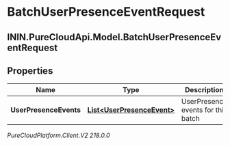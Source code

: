 # BatchUserPresenceEventRequest

## ININ.PureCloudApi.Model.BatchUserPresenceEventRequest

## Properties

|Name | Type | Description | Notes|
|------------ | ------------- | ------------- | -------------|
| **UserPresenceEvents** | [**List&lt;UserPresenceEvent&gt;**](UserPresenceEvent) | UserPresence events for this batch | [optional] |



_PureCloudPlatform.Client.V2 218.0.0_

